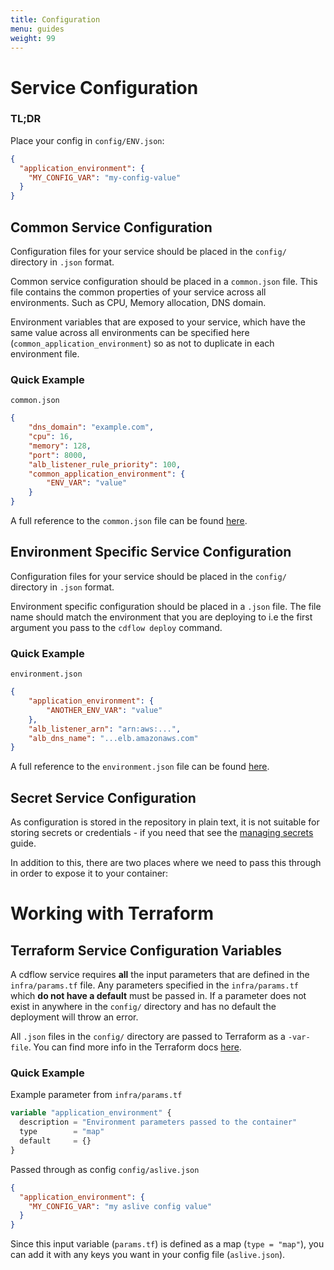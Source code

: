 ```yaml
---
title: Configuration
menu: guides
weight: 99
---
```


# Service Configuration

### TL;DR

Place your config in `config/ENV.json`:

```json
{
  "application_environment": {
    "MY_CONFIG_VAR": "my-config-value"
  }
}
```

## Common Service Configuration

Configuration files for your service should be placed in the `config/` directory in `.json` format.

Common service configuration should be placed in a `common.json` file. This file contains the common properties of your service across all environments. Such as CPU, Memory allocation, DNS domain.

Environment variables that are exposed to your service, which have the same value across all environments can be specified here (`common_application_environment`) so as not to duplicate in each environment file.

### Quick Example
`common.json`
```json
{
    "dns_domain": "example.com",
    "cpu": 16,
    "memory": 128,
    "port": 8000,
    "alb_listener_rule_priority": 100,
    "common_application_environment": {
        "ENV_VAR": "value"
    }
}
```

A full reference to the `common.json` file can be found [here](/reference/config-all-json).

## Environment Specific Service Configuration

Configuration files for your service should be placed in the `config/` directory in `.json` format.

Environment specific configuration should be placed in a `.json` file. The file name should match the environment that you are deploying to i.e the first argument you pass to the `cdflow deploy` command.

### Quick Example

`environment.json`
```json
{
    "application_environment": {
        "ANOTHER_ENV_VAR": "value"
    },
    "alb_listener_arn": "arn:aws:...",
    "alb_dns_name": "...elb.amazonaws.com"
}
```

A full reference to the `environment.json` file can be found [here](/reference/config-env-json).

## Secret Service Configuration

As configuration is stored in the repository in plain text, it is not suitable for storing secrets or credentials - if you need that see the [managing secrets](secrets/) guide.

In addition to this, there are two places where we need to pass this through in order to expose it to your container:

# Working with Terraform

## Terraform Service Configuration Variables 

A cdflow service requires **all** the input parameters that are defined in the `infra/params.tf` file.
Any parameters specified in the `infra/params.tf` which **do not have a default** must be passed in. If a parameter does not exist in anywhere in the `config/` directory and has no default the deployment will throw an error.

All `.json` files in the `config/` directory are passed to Terraform as a `-var-file`. You can find more info in the Terraform docs [here](https://www.terraform.io/intro/getting-started/variables.html#from-a-file). 

### Quick Example

Example parameter from `infra/params.tf`
```terraform
variable "application_environment" {
  description = "Environment parameters passed to the container"
  type        = "map"
  default     = {}
}
```

Passed through as config `config/aslive.json`

```json
{
  "application_environment": {
    "MY_CONFIG_VAR": "my aslive config value"
  }
}
```
Since this input variable (`params.tf`) is defined as a map (`type = "map"`), you can add it with any keys you want in your config file (`aslive.json`).
